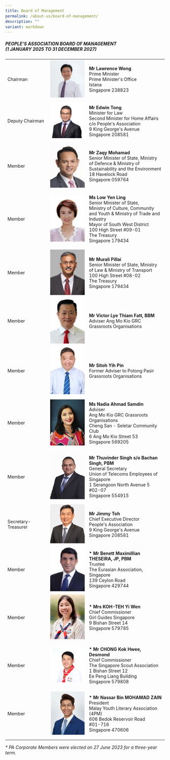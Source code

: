 ```yaml
---
title: Board of Management
permalink: /about-us/board-of-management/
description: ""
variant: markdown
---
```

<h5>PEOPLE'S ASSOCIATION BOARD OF MANAGEMENT <br>(1 JANUARY 2025 TO 31 DECEMBER 2027)</h5>
<p></p>
<table style="width: 100%; table-layout: fixed;">
<colgroup>
<col style="width: 15%">
<col style="width: 15%">
<col style="width: 30%">
</colgroup>
<tbody>
<tr>
<td rowspan="1" colspan="1">
<p>Chairman</p>
</td>
<td rowspan="1" colspan="1">
<div class="isomer-image-wrapper">
<img style="width: 100%" height="auto" width="100%" alt="Lawrence Wong" src="/images/About Us/Board of Management/1__Chairman___Mr_Lawrence_Wong_cropped.jpg">
</div>
</td>
<td rowspan="1" colspan="1">
<p><strong>Mr Lawrence Wong</strong>
<br>Prime Minister
<br>Prime Minister's Office
<br>Istana
<br>Singapore 238823</p>
</td>
</tr>
<tr>
<td rowspan="1" colspan="1">
<p>Deputy Chairman</p>
</td>
<td rowspan="1" colspan="1">
<div class="isomer-image-wrapper">
<img style="width: 100%" height="auto" width="100%" alt="Edwin Tong" src="/images/About Us/Board of Management/2__Deputy_Chairman___Mr_Edwin_Tong_cropped.jpg">
</div>
</td>
<td rowspan="1" colspan="1">
<p><strong>Mr Edwin Tong</strong>
<br>Minister for Law
<br>Second Minister for Home Affairs
<br>c/o People's Association
<br>9 King George's Avenue
<br>Singapore 208581</p>
</td>
</tr>
<tr>
<td rowspan="1" colspan="1">
<p>Member</p>
</td>
<td rowspan="1" colspan="1">
<div class="isomer-image-wrapper">
<img style="width: 100%" height="auto" width="100%" alt="Zaqy Mohamad" src="/images/About Us/Board of Management/3__SMS_Zaqy_Mohamad.jpg">
</div>
</td>
<td rowspan="1" colspan="1">
<p><strong>Mr Zaqy Mohamad</strong>
<br>Senior Minister of State,
Ministry of Defence &amp; Ministry of Sustainability and the Environment
<br>18 Havelock Road
<br>Singapore 059764</p>
</td>
</tr>
<tr>
<td rowspan="1" colspan="1">
<p>Member</p>
</td>
<td rowspan="1" colspan="1">
<div class="isomer-image-wrapper">
<img style="width: 100%" height="auto" width="100%" alt="" src="/images/About Us/Board of Management/4__Ms_Low_Yen_Ling.jpg">
</div>
</td>
<td rowspan="1" colspan="1">
<p><strong>Ms Low Yen Ling</strong>
<br>Senior Minister of State,
<br>Ministry of Culture, Community and Youth &amp; Ministry of Trade and Industry
<br>Mayor of South West District
<br>100 High Street #09-01
<br>The Treasury
<br>Singapore 179434</p>
</td>
</tr>
<tr>
<td rowspan="1" colspan="1">
<p>Member</p>
</td>
<td rowspan="1" colspan="1">
<div class="isomer-image-wrapper">
<img style="width: 100%" height="auto" width="100%" alt="Murali Pillai" src="/images/About Us/Board of Management/5__Mr_Murali_Pillai.jpg">
</div>
</td>
<td rowspan="1" colspan="1">
<p><strong>Mr Murali Pillai</strong>
<br>Senior Minister of State, Ministry of Law &amp;
Ministry of Transport
<br>100 High Street #08-02
<br>The Treasury
<br>Singapore 179434</p>
</td>
</tr>
<tr>
<td rowspan="1" colspan="1">
<p>Member</p>
</td>
<td rowspan="1" colspan="1">
<div class="isomer-image-wrapper">
<img style="width: 100%" height="auto" width="100%" alt="Victor Lye" src="/images/About Us/Board of Management/6__Mr_Victor_Lye.jpg">
</div>
</td>
<td rowspan="1" colspan="1">
<p><strong>Mr Victor Lye Thiam Fatt, BBM</strong>
<br>Adviser Ang Mo Kio GRC Grassroots Organisations
</p></td>
</tr>
<tr>
<td rowspan="1" colspan="1">
<p>Member</p>
</td>
<td rowspan="1" colspan="1">
<div class="isomer-image-wrapper">
<img style="width: 100%" height="auto" width="100%" alt="Sitoh Yih Pin" src="/images/About Us/Board of Management/7__Mr_Sitoh_Yih_Pin_cropped.png">
</div>
</td>
<td rowspan="1" colspan="1">
<p><strong>Mr Sitoh Yih Pin</strong>
<br>Former Adviser to Potong Pasir Grassroots Organisations
</p></td>
</tr>
<tr>
<td rowspan="1" colspan="1">
<p>Member</p>
</td>
<td rowspan="1" colspan="1">
<div class="isomer-image-wrapper">
<img style="width: 100%" height="auto" width="100%" alt="Nadia Ahmad Samdin" src="/images/About Us/Board of Management/8__Ms_Nadia_Ahmad_Samdin.jpg">
</div>
</td>
<td rowspan="1" colspan="1">
<p><strong>Ms Nadia Ahmad Samdin</strong> 
<br>Adviser
<br>Ang Mo Kio GRC Grassroots Organisations
<br>Cheng San - Seletar Community Club
<br>6 Ang Mo Kio Street 53
<br>Singapore 569205</p>
</td>
</tr>
<tr>
<td rowspan="1" colspan="1">
<p>Member</p>
</td>
<td rowspan="1" colspan="1">
<div class="isomer-image-wrapper">
<img style="width: 100%" height="auto" width="100%" alt="Thuvinder Singh" src="/images/About Us/Board of Management/9__Mr_Thuvinder_Singh.jpg">
</div>
</td>
<td rowspan="1" colspan="1">
<p><strong>Mr Thuvinder Singh s/o Bachan Singh, PBM</strong>
<br>General Secretary
<br>Union of Telecoms Employees of Singapore
<br>1 Serangoon North Avenue 5
<br>#02-07
<br>Singapore 554915</p>
</td>
</tr>
<tr>
<td rowspan="1" colspan="1">
<p>Secretary-Treasurer</p>
</td>
<td rowspan="1" colspan="1">
<div class="isomer-image-wrapper">
<img style="width: 100%" height="auto" width="100%" alt="Jimmy Toh" src="/images/About Us/Board of Management/10__Mr_Jimmy_Toh.jpg">
</div>
</td>
<td rowspan="1" colspan="1">
<p><strong>Mr Jimmy Toh</strong>
<br>Chief Executive Director
<br>People's Association
<br>9 King George's Avenue
<br>Singapore 208581</p>
</td>
</tr>
<tr>
<td rowspan="1" colspan="1">
<p>Member</p>
</td>
<td rowspan="1" colspan="1">
<div class="isomer-image-wrapper">
<img style="width: 100%" height="auto" width="100%" alt="Benett Maximillian Theseira" src="/images/About Us/Board of Management/11__Mr_Benett_Maximillian_Theseira.jpg">
</div>
</td>
<td rowspan="1" colspan="1">
<p><strong>* Mr Benett Maximillian THESEIRA, JP, PBM</strong>
<br>Trustee
<br>The Eurasian Association, Singapore
<br>139 Ceylon Road
<br>Singapore 429744</p>
</td>
</tr>
<tr>
<td rowspan="1" colspan="1">
<p>Member</p>
</td>
<td rowspan="1" colspan="1">
<div class="isomer-image-wrapper">
<img style="width: 100%" height="auto" width="100%" alt="Koh Teh Yi Wen" src="/images/About Us/Board of Management/12__Mrs_Koh_Teh_Yi_Wen.png">
</div>
</td>
<td rowspan="1" colspan="1">
<p><strong>* Mrs KOH-TEH Yi Wen </strong>
<br>Chief Commissioner
<br>Girl Guides Singapore
<br>9 Bishan Street 14
<br>Singapore 579785</p>
</td>
</tr>
<tr>
<td rowspan="1" colspan="1">
<p>Member</p>
</td>
<td rowspan="1" colspan="1">
<div class="isomer-image-wrapper">
<img style="width: 100%" height="auto" width="100%" alt="Desmond Chong" src="/images/About Us/Board of Management/13__Mr_Desmond_Chong.png">
</div>
</td>
<td rowspan="1" colspan="1">
<p><strong>* Mr CHONG Kok Hwee, Desmond</strong>
<br>Chief Commissioner
<br>The Singapore Scout Association
<br>1 Bishan Street 12
<br>Ee Peng Liang Building
<br>Singapore 579808</p>
</td>
</tr>
<tr>
<td rowspan="1" colspan="1">
<p>Member</p>
</td>
<td rowspan="1" colspan="1">
<div class="isomer-image-wrapper">
<img style="width: 100%" height="auto" width="100%" alt="Nassar Mohamad Zain" src="/images/About Us/Board of Management/14__Nassar_Bin_Mohamad_Zain.png">
</div>
</td>
<td rowspan="1" colspan="1">
<p><strong>* Mr Nassar Bin MOHAMAD ZAIN</strong>
<br>President
<br>Malay Youth Literary Association (4PM)
<br>606 Bedok Reservoir Road
<br>#01-716
<br>Singapore 470606</p>
</td>
</tr>
<tr>
<td rowspan="1" colspan="1">
</td>
</tr>
</tbody>
</table>
<p></p>
<p><em>* PA Corporate Members were elected on 27 June 2023 for a three-year term.</em>
</p>
<p></p>